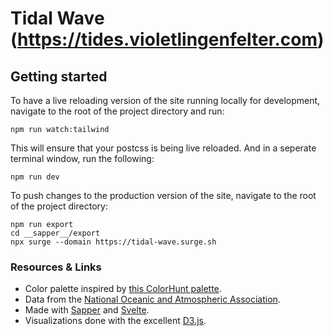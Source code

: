 # Tidal Wave (https://tides.violetlingenfelter.com)

## Getting started

To have a live reloading version of the site running locally for development, navigate to the root of the project directory and run:
```
npm run watch:tailwind
```
This will ensure that your postcss is being live reloaded. And in a seperate terminal window, run the following: 
```
npm run dev
```

To push changes to the production version of the site, navigate to the root of the project directory:
```
npm run export
cd __sapper__/export
npx surge --domain https://tidal-wave.surge.sh
```

### Resources & Links
 - Color palette inspired by [this ColorHunt palette](https://colorhunt.co/palette/112238?ref=tab).
 - Data from the [National Oceanic and Atmospheric Association](https://noaa.gov).
 - Made with [Sapper](https://sapper.svelte.dev) and [Svelte](https://svelte.dev).
 - Visualizations done with the excellent [D3.js](https://github.com/d3/d3/blob/master/API.md).
